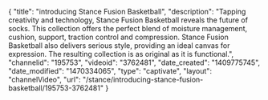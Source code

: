 {
    "title": "introducing Stance Fusion Basketball",
    "description": "Tapping creativity and technology, Stance Fusion Basketball reveals the future of socks. This collection offers the perfect blend of moisture management, cushion, support, traction control and compression. Stance Fusion Basketball also delivers serious style, providing an ideal canvas for expression. The resulting collection is as original as it is functional.",
    "channelid": "195753",
    "videoid": "3762481",
    "date_created": "1409775745",
    "date_modified": "1470334065",
    "type": "captivate",
    "layout": "channelVideo",
    "url": "\/stance\/introducing-stance-fusion-basketball\/195753-3762481"
}